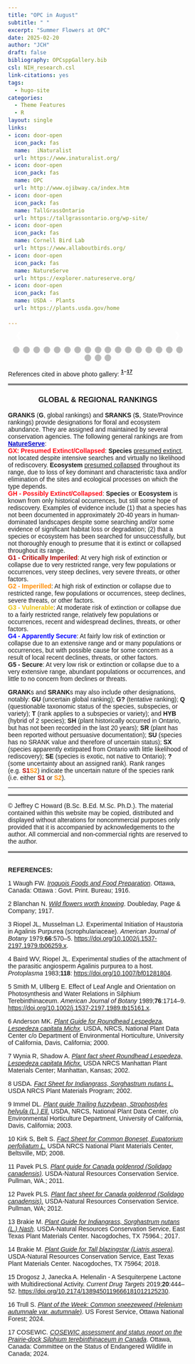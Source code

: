 ```yaml
---
title: "OPC in August"
subtitle: " "
excerpt: "Summer Flowers at OPC"
date: 2025-02-20
author: "JCH"
draft: false
bibliography: OPCsppGallery.bib
csl: NIH_research.csl
link-citations: yes
tags:
  - hugo-site
categories:
  - Theme Features
  - R
layout: single
links:
- icon: door-open
  icon_pack: fas
  name:  iNaturalist
  url: https://www.inaturalist.org/
- icon: door-open
  icon_pack: fas
  name: OPC
  url: http://www.ojibway.ca/index.htm
- icon: door-open
  icon_pack: fas
  name: TallGrassOntario
  url: https://tallgrassontario.org/wp-site/
- icon: door-open
  icon_pack: fas
  name: Cornell Bird Lab
  url: https://www.allaboutbirds.org/
- icon: door-open
  icon_pack: fas
  name: NatureServe
  url: https://explorer.natureserve.org/
- icon: door-open
  icon_pack: fas
  name: USDA - Plants
  url: https://plants.usda.gov/home

---
```


<style type="text/css">
* {box-sizing:border-box}
body {font-family: Verdana, sans-serif; margin:0}
.mySlides {display: none}
img {vertical-align: middle;}

/* ======================= */
/* SlideShow container CSS */
/* ======================= */
.slideshow-container {
  max-width: 600px;
  position: relative;
  margin: auto;
  }
/* ========================== */
/* Hide the images by default */
/* ========================== */
.mySlides {
  display: none;
  }
/* ======================== */
/*  Next & previous buttons */
/* ======================== */
.prev, .next {
  cursor: pointer;
  position: absolute;
  top: 50%;
  width: auto;
  margin-top: -22px;
  padding: 16px;
  color: white;
  font-weight: bold;
  font-size: 18px;
  transition: 0.6s ease;
  border-radius: 0 3px 3px 0;
  user-select: none;
  }
/* ================================ */
/* Position: "next button" to right */
/* ================================ */
.next {
  right: 0;
  border-radius: 3px 0 0 3px;
  }
/* ====================================================== */
/* On hover: black bkgd color with little bit see-through */
/* ====================================================== */
.prev:hover, .next:hover {
  background-color: rgba(0,0,0,0.8);
  }

/* ====================== */
/* Caption Container text */
/* ====================== */
.caption-container {
  font-size: 14px;
  text-align: left;
  background-color: rgb(240,240,240);
  padding: 5px 5px;
  color: white;
}

/* ===================== */
/* Number text (1/10 etc) */
/* ===================== */
.numbertext {
  color: #f2f2f2;
  font-size: 12px;
  padding: 8px 12px;
  position: absolute;
  top: 0;
  }
/* =========================== */
/*   Dots/bullets/indicators   */
/* =========================== */
.dot {
  cursor: pointer;
  height: 15px;
  width: 15px;
  margin: 0 2px;
  background-color: #bbb;
  border-radius: 50%;
  display: inline-block;
  transition: background-color 0.6s ease;
  }
.active, .dot:hover {
  background-color: #717171;
  }

/* ==================== */
/*   Fading animation   */
/* ==================== */
.fade {
  animation-name: fade;
  animation-duration: 1.5s;
  }
@keyframes fade {
  from {opacity: .4}
  to {opacity: 1}
  }

/* =============================== */
/*          CSS for Links          */
/* =============================== */
a.one:link {color: rgb(0, 0, 200);}
a.one:visited {color: rgb(192, 20, 172);}
a.one:hover {color: rgb(255, 20, 100);}

/* ============================== */
/*     CSS for stylizing text     */
/* ============================== */
#Blk { font-weight: bold; color: rgb(0, 0, 0); }
#blk { color: rgb(0, 0, 0); }
#Red { font-weight: bold; color: rgb(255, 10, 20); }
#Dred { font-weight: bold; color: rgb(175, 0, 0); }
#Or { font-weight: bold; color: rgb(255, 140, 0); }
#Gold { font-weight: bold; color: rgb(230, 190, 0); }
#Gr2 { font-weight: bold; color: rgb(25, 150, 25); }
#Teal { font-weight: bold; color: rgb(60, 180, 180); }
#Blue { font-weight: bold; color: blue; }
#Glacialb { font-weight: bold; color: rgb(54, 139, 193); }
#Violet { font-weight: bold; color: rgb(180, 73, 255); }
#Purple { font-weight: bold; color: rgb(150, 0, 255); }
#Magenta { font-weight: bold; color: rgb(255, 0, 255); }
#Salmon { font-weight: bold; color: rgb(255, 140, 160); }
#Silver { font-weight: bold; color: rgb(192, 192, 192); }
#Gray { font-weight: bold; color: rgb(155, 155, 155); }
#Rust { font-weight: bold; color: rgb(183, 65, 14); }
#Dbr { font-weight: bold; color: rgb(100, 20, 20); }
</style>
<!-- Slideshow container -->

<div class="slideshow-container">

<!-- Full-width images with number and caption text -->

<div class="mySlides fade">

<div class="numbertext">

1 / 20

</div>

<img src="images/Aug2010_PrDock.jpg" alt="" width="100%"/>

<div class="caption-container">

<p id="caption">
<span id="blk">
<i>Silphium terebinthinaceum</i> (<span id="Dred">S1</span>, <span id="Blue">G4</span>), commonly known as <b><a class="one" href="https://www.inaturalist.org/taxa/121951-Silphium-terebinthinaceum" target="_blank" title="Go to iNaturalist">Prairie Rosinweed</a></b> or <b>Prairie dock</b>, is very rare (provincially) native perennial forb and member of the family <i>Asteraceae</i>. This plant has a large deep taproot (upwards of 4 m) and large spade-like leaves oriented vertically and within 15° of north presumably to maximize total carbon gain (i.e. photosynthesis) and minimizes water loss (<b>Smith</b> and <b>Ullberg</b> 1989). The flowers have multiple (~20) bright yellow <b>ray florets</b> and upwards of 140 central <b>disc florets</b> (Note: most florets are staminate and few produce actual seeds). <b>COSEWIC</b> (2024) estimates that there are only nine extant sub-populations of this species in Canada, most being found within Essex county (Note: population size within Lambton county currently unknown). Based on a 2022 and 2023 COSEWIC survey the total number of mature plants is just over 12,000, with <b>OPC</b> accounting for ~29% of this total (<b>COSEWIC</b> 2024).</span>
</p>

</div>

</div>

<div class="mySlides fade">

<div class="numbertext">

2 / 20

</div>

<img src="images/Aug2010_Boneset.jpg" alt="" width="100%"/>

<div class="caption-container">

<p id="caption">
<span id="blk"><i>Eupatorium perfoliatum</i> (<b>S5</b>, <b>G5</b>), commonly known as <b><a class="one" href="https://www.inaturalist.org/taxa/119045-Eupatorium-perfoliatum" target="_blank" title="Go to iNaturalist">Boneset</a></b>, is a native perennial forb and member of the family <i>Asteraceae</i>. This plant has clasping, lance-like “wrinkled” looking leaves that are arranged opposite each other along the length of the central hairy stem. The plant also has dense clusters of tiny white flower heads situated atop the foliage (<b>Kirk</b> and <b>Belt</b> 2008). First Nations People traditionally used the plant for treating fever associated diseases, such as influenza and malaria. Apparently the name <b>Boneset</b> stems from its use in the treatment of dengue fever, which is often referred to as “<i>break-bone fever</i>” (<b>Kirk</b> and <b>Belt</b> 2008, <b>Hensel</b> et al. 2011).</span>
</p>

</div>

</div>

<div class="mySlides fade">

<div class="numbertext">

3 / 20

</div>

<img src="images/Aug2010_IndBareGrass.jpg" alt="" width="100%"/>

<div class="caption-container">

<p id="caption">
<span id="blk"><i>Sorghastrum nutans</i> (<span id="Blue">S4</span>, <b>G5</b>), commonly known as <b><a class="one" href="https://www.inaturalist.org/taxa/122608-Sorghastrum-nutans" target="_blank" title="Go to iNaturalist">Indiangrass</a></b>, is a relatively tall (upwards of 2 m) native perennial plant and member of the family <i>Poaceae</i>. The plant produces branched clusters (i.e. <b>panicles</b>) of golden-brown <b>spikelets</b> (see inset), each containing a <b>floret</b> with three large yellow <b>stamens</b> and two feather-like <b>stigmas</b> (<b>USDA</b> 2002). Like <i>A. gerardi</i> <b>Indiangrass</b> is adapted to natural disturbances like fire, highly palatable to livestock, and an important source of food and shelter to wildlife (<b>Brakie</b> 2017).</span>
</p>

</div>

</div>

<div class="mySlides fade">

<div class="numbertext">

4 / 20

</div>

<img src="images/Aug2010_CanGrod.jpg" alt="" width="100%"/>

<div class="caption-container">

<p id="caption">
<span id="blk"><i>Solidago canadensis</i> (<b>SU</b>, <b>G5</b>), commonly known as <b><a class="one" href="https://www.inaturalist.org/taxa/67808-Solidago-canadensis" target="_blank" title="Go to iNaturalist">Canadian Goldenrod</a></b>, is a fairly wide spread native perennial forb and member of the family <i>Asteraceae</i>. The leaves are sessile, noticeably sharply toothed (especially lower ones, see inset), have three parallel veins, narrowly lance-like, and arranged alternately along the stem (lower main stem is fairly smooth or <b>glaborate</b>). The pyramidal shaped inflorescence consists of multiple branches (i.e. panicle), each displaying small yellow rayed flower heads along on <u>one side</u> (i.e. referred to as <b>secund</b>). The flowers provide nectar to a variety of pollinating insects and the foliage is food to wildlife (<b>Pavek</b> 2011, 2012).</span>
</p>

</div>

</div>

<div class="mySlides fade">

<div class="numbertext">

5 / 20

</div>

<img src="images/Aug2010_RHBclover.jpg" alt="" width="100%"/>

<div class="caption-container">

<p id="caption">
<span id="blk"><i>Lespedeza capitata</i> (<span id="Blue">S4</span>, <b>G5</b>), commonly known as <b><a class="one" href="https://www.inaturalist.org/taxa/125186-Lespedeza-capitata" target="_blank" title="Go to iNaturalist">Round-head Bush-clover</a></b>, is a native perennial forb and member of the bean family <i>Fabaceae</i>. The relatively small elliptical leaves (i.e. usually a trio of leaflets) bear a prominent central vein and have smooth even margins (i.e. <b>entire</b>). They are attached to a hairy central stem in an alternating pattern via a small <b>petiole</b> and also give off a slight silvery sheen due to their closely pressed tiny hairs. The pea shaped flowers are white with purple markings and form distinctive round clusters atop each stem. The flowers attracts many pollinating insects and the seeds provide food for wildlife (e.g. bobwhite, quail). The foliage is also eaten by livestock (<b>Anderson</b> 2000, <b>Wynia</b> and <b>Shadow</b> 2002).</span>
</p>

</div>

</div>

<div class="mySlides fade">

<div class="numbertext">

6 / 20

</div>

<img src="images/Aug2010_SeedBox.jpg" alt="" width="100%"/>

<div class="caption-container">

<p id="caption">
<span id="blk"><i>Ludwigia alternifolia</i> (<span id="Dred">S1</span>, <b>G5</b>), commonly known as <b><a class="one" href="https://www.inaturalist.org/taxa/130998-Ludwigia-alternifolia" target="_blank" title="Go to iNaturalist">Seedbox</a></b>, is a rare native perennial forb within Ontario, and member of the evening primrose family <i>Onagraceae</i> that can be found in wet low lying areas (i.e. meadows, marshes). Its a relatively small plant with slender reddish stems and narrow lance-like leaves arranged in an alternating pattern. The young emerging (late July) flowers are greenish in colour, but by early August the four petals are a bright yellow. Later in the season (early September) as the flowers mature they produce very distinctive brown cube-shaped seed pods (see inset).</span>
</p>

</div>

</div>

<div class="mySlides fade">

<div class="numbertext">

7 / 20

</div>

<img src="images/Aug2010_Obedient.jpg" alt="" width="100%"/>

<div class="caption-container">

<p id="caption">
<span id="blk"><i>Physostegia virginiana</i> (<span id="Blue">S4</span>, <b>G5</b>), commonly known as <b><a class="one" href="https://www.inaturalist.org/taxa/85313-Physostegia-virginiana" target="_blank" title="Go to iNaturalist">Obedient Plant</a></b> or <b>False dragonhead</b>, is a native perennial forb and member of the mint family <i>Lamiaceae</i>. The leaves are toothed and lance-like, and the snapdragon-like flowers form densely packed orderly arrays (i.e. <b>raceme</b>) atop the plant. Closer inspection of the deep pink tubular flowers (inset) reveals four purple tipped stamens and a noticeably less colourful stigma peaking out from under the hood-like upper lip of the corolla. These attractive flowers are visited by a variety of nectar seeking insects.</span>
</p>

</div>

</div>

<div class="mySlides fade">

<div class="numbertext">

8 / 20

</div>

<img src="images/Aug2010_GroundNut.jpg" alt="" width="100%"/>

<div class="caption-container">

<p id="caption">
<span id="blk"><i>Apios americana</i> (<b>S5</b>, <b>G5</b>), commonly known as <b><a class="one" href="https://www.inaturalist.org/taxa/119817-Apios-americana" target="_blank" title="Go to iNaturalist">American groundnut</a></b> or <b>potato bean</b>, is a native perennial plant and member of the bean family <i>Fabaceae</i> that produces edible beans and large edible rhizomatous stems or tubers. The vine has compound leaves (5–to-7 egg-shaped leaflets), and red-brown flowers that form dense clusters (i.e. <b>racemes</b>) along the stem (<b>Stevens</b> 2000). The flowers begin to emerge in late July and are in full bloom by early August. Structurally they have five oddly shaped petals (or perhaps <b>tepals</b>) that take on a morion (conquistador helmet) like appearance. First Nations People are known to have harvested the underground tubers for food and sometimes planted them “<i>…in suitable locations</i>” (<b>Waugh</b> 1916).</span>
</p>

</div>

</div>

<div class="mySlides fade">

<div class="numbertext">

9 / 20

</div>

<img src="images/Aug2010_TrailingBean.jpg" alt="" width="100%"/>

<div class="caption-container">

<p id="caption">
<span id="blk"><i>Strophostyles helvola</i> (<span id="Blue">S4</span>, <b>G5</b>), commonly known as <b><a class="one" href="https://www.inaturalist.org/taxa/204420-Strophostyles-helvola" target="_blank" title="Go to iNaturalist">Trailing wild bean</a></b>, is a native herbaceous vine and member of the legume family <i>Fabaceae</i>. This low trailing annual vine likes open moist sandy soils, and has compound leaves (usually three dark green leaflets as seen above). The pink-purple flowers (Note: only 1 or 2 bloom at one time) are distinctly pea-like, with a prominent purple tipped spur-like keel partially surrounded by light pink coloured upper and lower petals. The plant was harvested by First Nations People for both food and medicine, and the seeds are consumed by wildlife (<b>Immel</b> 2003).</span>
</p>

</div>

</div>

<div class="mySlides fade">

<div class="numbertext">

10 / 20

</div>

<img src="images/Aug2010_WRRoot.jpg" alt="" width="100%"/>

<div class="caption-container">

<p id="caption">
<span id="blk"><i>Nabalus albus</i> (<b>S5</b>, <b>G5</b>), commonly known as <b><a class="one" href="https://www.inaturalist.org/taxa/130950-Nabalus-albus" target="_blank" title="Go to iNaturalist">White Rattlesnakeroot</a></b> or <b>White Lettuce</b>, is a native perennial forb and member of the family <i>Asteraceae</i>. The leaves are simple and partly lobed (see inset) and the upper stems terminate in panicles of cylinder-shaped flower-heads. Each downward facing flower-head has eight outer purplish coloured primary bracts and small triangular greenish coloured secondary bracts at the bottom. The inner strap-like white <b>ray florets</b> are slightly toothed at the top and spread outwards revealing several long styles that have split, curled tips. As the name suggests the plant was apparently used by First Nations People to treat rattlesnake bites.</span>
</p>

</div>

</div>

<div class="mySlides fade">

<div class="numbertext">

11 / 20

</div>

<img src="images/Aug2010_RBstar.jpg" alt="" width="100%"/>

<div class="caption-container">

<p id="caption">
<span id="blk"><i>Liatris aspera</i> (<span id="Dred">S1</span>, <span id="Blue">G4</span>), commonly known as <b><a class="one" href="https://www.inaturalist.org/taxa/130380-Liatris-aspera" target="_blank" title="Go to iNaturalist">Rough Blazingstar</a></b> or <b>Tall Prairie Blazingstar</b>, is a provincially rare native perennial forb and member of the family <i>Asteraceae</i>. The plant grows as a single erect unbranched stem (upwards of 1.83 m) with multiple lance-shaped leaves that become narrower and smaller as they alternate upwards along the stem. The <b>phyllaries</b> (i.e. outer leaf-like structures of the flower, also known as bracts) are noticeably irregular or <u>rough</u>-looking along its borders (hence the name). The stalk-less, button-like flower head contains multiple (upwards of 40) pink-purple star-like tubular <b>disc florets</b>. Each of 25 or more florets sport a long stringy style protruding from its centre, giving it a fuzzy brush-like appearance. As one would expect these beautiful flowers provide food for a variety of pollinating insects (e.g. honeybees, bumblebees, butterflies) and hummingbirds (<b>Brakie</b> 2018). Surprisingly neither COSEWIC nor the Ontario ministry of natural resources have any habitat regulations in place to protect this critically imperilled species (<span id="Dred">S1</span>).</span>
</p>

</div>

</div>

<div class="mySlides fade">

<div class="numbertext">

12 / 20

</div>

<img src="images/Aug2010_SwpThistle.jpg" alt="" width="100%"/>

<div class="caption-container">

<p id="caption">
<span id="blk"><i>Cirsium muticum</i> (<b>S5</b>, <b>G5</b>), commonly known as <b><a class="one" href="https://www.inaturalist.org/taxa/81603-Cirsium-muticum" target="_blank" title="Go to iNaturalist">swamp thistle</a></b>, is a common native biennial forb and member of the family <i>Asteraceae</i>. The pinnately lobed leaves are arranged alternately along a hairy stem and become progressively smaller towards the top of the plant. Each terminal pin-cushion like flower head has a series of blunt scaly-looking bracts at their base and multiple tiny but relatively long (upwards of 27 mm) pink-purple <b>disc florets</b>. The plant attracts many pollinating insects and the seeds are food for wildlife such as birds.</span>
</p>

</div>

</div>

<div class="mySlides fade">

<div class="numbertext">

13 / 20

</div>

<img src="images/Aug2010_SwpSFlower.jpg" alt="" width="100%"/>

<div class="caption-container">

<p id="caption">
<span id="blk"><i>Helenium autumnale</i> (<span id="Blue">S4</span>, <b>G5</b>), commonly known as <b><a class="one" href="https://www.inaturalist.org/taxa/77349-Helenium-autumnale" target="_blank" title="Go to iNaturalist">Common sneezeweed</a></b>, is a native perennial forb and member of the family <i>Asteraceae</i>. The simple lance-like leaves of this plant grow smaller as you ascend toward the inflorescence. They are also arranged in an alternating pattern along the stem. Each flower head produces upwards of 21 yellow <b>ray florets</b> that frame multiple (potentially 100s) tiny yellow <b>disc florets</b>. The aster attracts many pollinating insects (e.g. bees, butterflies) which it depends upon to distribute its pollen. Although the common name of this plant is a bit of a misnomer (i.e. doesn’t cause fall allergies) it was reportedly used by First Nations People to induce sneezing (e.g. treatment of head colds). However, all parts of the plant are toxic due to the presence of <b><a class="one" href="https://opc-project.netlify.app/project/pnps/" target="_blank" title="Go to PNP">sesquiterpene lactones</a></b> such as <b><a class="one" href="https://pubchem.ncbi.nlm.nih.gov/compound/Helenalin" target="_blank" title="Go to PubChem">helenalin</a></b> (<b>Drogosz</b> and <b>Janecka</b> 2018, Trull 2024). This secondary metabolite, which is commonly found in <i>Asteraceae</i> spp., presumably protects these plants from potential pathogens and phytophagous animals.</span>
</p>

</div>

</div>

<div class="mySlides fade">

<div class="numbertext">

14 / 20

</div>

<img src="images/Aug2010_LFAgalinis.jpg" alt="" width="100%"/>

<div class="caption-container">

<p id="caption">
<span id="blk"><i>Agalinis purpurea</i> (<span id="Blue">S4</span>, <b>G5</b>), commonly known as <b><a class="one" href="https://www.inaturalist.org/taxa/158068-Agalinis-purpurea" target="_blank" title="Go to iNaturalist">Purple false foxglove</a></b> or <b>Purple gerardia</b>, is a native annual forb and member of the family <i>Orobanchaceae</i>. This low lying slender stemmed plant has many spreading branches with simple narrow, lance-like leaves. The five pink-purplish petals are fused forming a tube-like structure, with the lips of each lobe spreading outwards. Two yellow lines and multiple dark purple spots mark the interior of the flower. The corolla’s upper section is also softly hairy, or <b>pilose</b>, which partially hides two long and two short stamens (i.e. <b>didynamous</b>) that crowd around a slightly longer blunt tipped style (see inset). Like other members of the <i>Orobanchaceae</i> family <i>A. purpurea</i> is hemi-parasitic and actively siphons nutrients from the roots of neighbouring plants using specialized root structures called <b>haustoria</b> (<b>Riopel</b> and <b>Musselman</b> 1979, <b>Baird</b> and <b>Riopel</b> 1983). As <b>Blanchan</b> (1917) so poetically put it “<i>…When robbery becomes flagrant, Nature brands sinners in the vegetable kingdom by taking away their color, and perhaps their leaves, as in the case of the broom-rape and Indian Pipe; but the fair faces of the gerardias and
foxgloves give no hint of the petty thefts committed under cover of darkness in the soil below</i>”.</span>
</p>

</div>

</div>

<div class="mySlides fade">

<div class="numbertext">

15 / 20

</div>

<img src="images/Aug2010_SLAgalinis.jpg" alt="" width="100%"/>

<div class="caption-container">

<p id="caption">
<span id="blk"><i>Agalinis tenuifolia</i> (<span id="Blue">S4</span>, <b>G5</b>), commonly known as <b><a class="one" href="https://www.inaturalist.org/taxa/120007-Agalinis-tenuifolia" target="_blank" title="Go to iNaturalist">Slender False Foxglove</a></b>, is a native annual forb and member of the family <i>Orobanchaceae</i>. Like <i>A. purpurea</i> it is a low lying slender stemmed plant with multiple spreading branches. It also has its five flower petals fused into a slender tubular corolla, along with four <b>didynamous</b> stamens. What really distinguishes <i>A. tenuifolia</i> from <i>A. purpurea</i> is the noticeably long <b>pedicels</b> that attach each slightly smaller flower head to the branched stem. The upper lip of the corolla in these flowers is also more hood-like (i.e. arched forward) and not spread outwards or re-flexed. Lastly, like other members of this genus <i>A. tenuifolia</i> is also hemi-parasitic, but the range of host plants is not known.</span>
</p>

</div>

</div>

<div class="mySlides fade">

<div class="numbertext">

16 / 20

</div>

<img src="images/Aug2010_GrLobelia.jpg" alt="" width="100%"/>

<div class="caption-container">

<p id="caption">
<span id="blk"><i>Lobelia siphilitica</i> (<b>S5</b>, <b>G5</b>), commonly known as <b><a class="one" href="https://www.inaturalist.org/taxa/119806-Lobelia-siphilitica" target="_blank" title="Go to iNaturalist">Great blue lobelia</a></b> or <b>Blue cardinal flower</b>, is a native perennial forb and member of the harebell family <i>Campanulaceae</i>. The plant has a single erect stem with alternately arranged simple, lance-like, sessile leaves. The flowers cluster along the top of the stem (ie. raceme) with the lower ones blooming first. The relatively large blue, five petal flower (inset shows a white variant) has a distinct two-lipped <b>zygomorphic</b> structure (i.e. one plane of symmetry, namely bilaterally symmetrical). The base of the flower forms a tube, with the exterior appearing striped. The wider lower lip of the flower is formed by the fusion of three petals, while the “<i>split</i>” upper lip accounts for the two remaining petals (appear curled backwards). A curving <b>style</b> (more clearly seen in the inset) emerges from between the two upper petals, which marks the position of the flower’s imaginary plane of symmetry (<b>Anderson</b> 2003).</span>
</p>

</div>

</div>

<div class="mySlides fade">

<div class="numbertext">

17 / 20

</div>

<img src="images/Aug2010_FTopAster.jpg" alt="" width="100%"/>

<div class="caption-container">

<p id="caption">
<span id="blk"><i>Doellingeria umbellata</i> (<b>S5</b>, <b>G5</b>), commonly known as <b><a class="one" href="https://www.inaturalist.org/taxa/120179-Doellingeria-umbellata" target="_blank" title="Go to iNaturalist">Tall flat-topped white aster</a></b>, is a native perennial forb and member of the family <i>Asteraceae</i>. This early blooming aster has simple, narrow elliptical leaves (tapering at the tip) that are alternately arranged along the stem. The multiple (upwards of 300) small composite flower heads are arranged in flat loose clusters atop the plant (hence the name). Individually the flower heads usually have between 5 and 10 white <b>ray florets</b> and upwards of 50 yellow <b>disc florets</b>.</span>
</p>

</div>

</div>

<div class="mySlides fade">

<div class="numbertext">

18 / 20

</div>

<img src="images/Aug2010_CrownTipCoralFungus.jpg" alt="" width="100%"/>

<div class="caption-container">

<p id="caption">
<span id="blk"><i>Ramariopsis kunzei</i>, commonly known as <b><a class="one" href="https://www.inaturalist.org/taxa/55274-Ramariopsis-kunzei" target="_blank" title="Go to iNaturalist">White Coral fungus</a></b>, has branched fruiting bodies (reminiscent of a marine coral) whose tips turn a yellowish-brown as it ages. It is apparently quite common throughout North America but its actual species status is largely unknown (i.e. only a few regions outside of Ontario have available NatureServe rankings).</span>
</p>

</div>

</div>

<div class="mySlides fade">

<div class="numbertext">

19 / 20

</div>

<img src="images/Aug2010_BiennialGaura.jpg" alt="" width="100%"/>

<div class="caption-container">

<p id="caption">
<span id="blk"><i>Oenothera gaura</i> (<span id="Gold">S3</span>, <b>G5</b>), commonly known as <b><a class="one" href="https://www.inaturalist.org/taxa/204370-Oenothera-gaura" target="_blank" title="Go to iNaturalist">Biennial gaura</a></b> or <b>Biennial beeblossom</b>, is a native plant and member of the family <i>Onagraceae</i>. The plant’s upper flowering stem has a characteristic downy appearance (tiny white hairs). These relatively tall somewhat flimsy plants have very distinct <b>zygomorphic</b> flowers with four white (slightly pinkish) petals, eight yellow anther tipped stamens, and a single slightly longer central style with a noticeably knobby tip (stigma). These beautiful delicate flowers attract many pollinating insects when in bloom just before the start of Fall.</span>
</p>

</div>

</div>

<div class="mySlides fade">

<div class="numbertext">

20 / 20

</div>

<img src="images/Aug2010_PearlCrescent.jpg" alt="" width="100%"/>

<div class="caption-container">

<p id="caption">
<span id="blk"><i>Phyciodes tharos</i> (<span id="Blue">S4</span>, <span id="Blue">G4</span>), commonly known as <b><a class="one" href="" target="_blank" title="Go to iNaturalist">Pearl crescent</a></b> is a native butterfly and member of the family <i>Nymphalidae</i>. It is found throughout most US states and parts of southern Canada. It prefers open pastures and feeds on a variety of nectar producing flowers (e.g. dogbane, swamp milkweed, asters).</span>
</p>

</div>

</div>

<!-- Next and previous buttons -->

<a class="prev" onclick="plusSlides(-1)">❮</a>
<a class="next" onclick="plusSlides(1)">❯</a>

</div>

<br>

<!-- The dots/circles -->

<div style="text-align:center">

<span class="dot" onclick="currentSlide(1)"></span>
<span class="dot" onclick="currentSlide(2)"></span>
<span class="dot" onclick="currentSlide(3)"></span>
<span class="dot" onclick="currentSlide(4)"></span>
<span class="dot" onclick="currentSlide(5)"></span>
<span class="dot" onclick="currentSlide(6)"></span>
<span class="dot" onclick="currentSlide(7)"></span>
<span class="dot" onclick="currentSlide(8)"></span>
<span class="dot" onclick="currentSlide(9)"></span>
<span class="dot" onclick="currentSlide(10)"></span>
<span class="dot" onclick="currentSlide(11)"></span>
<span class="dot" onclick="currentSlide(12)"></span>
<span class="dot" onclick="currentSlide(13)"></span>
<span class="dot" onclick="currentSlide(14)"></span>
<span class="dot" onclick="currentSlide(15)"></span>
<span class="dot" onclick="currentSlide(16)"></span>
<span class="dot" onclick="currentSlide(17)"></span>
<span class="dot" onclick="currentSlide(18)"></span>
<span class="dot" onclick="currentSlide(19)"></span>
<span class="dot" onclick="currentSlide(20)"></span>

</div>

<!-- Java Script -->
<script>
<!-- Show first slide -->
let slideIndex = 1;
showSlides(slideIndex);
<!-- calling function to move to nth slide and show that slide. -->
function plusSlides(n) {
  showSlides(slideIndex += n);
  }
<!-- Sets slideIndex to n and then shows the nth slide. -->
function currentSlide(n) {
  showSlides(slideIndex = n);
  }
<!-- Inside showSlides function declare an empty variable i -->
<!-- Look in HTML for elements with class designations mySlides and dot -->
<!-- If end of list is reached set slideIndex back to 1. -->
<!-- If go backwards past first slide go to end slide (slides.length) -->
<!-- then set the display style of all slides to none (n = 0) -->
<!-- to remove all slides from the DOM (hides them) -->
function showSlides(n) {
  let i;
  let slides = document.getElementsByClassName("mySlides");
  let dots = document.getElementsByClassName("dot");
  if (n > slides.length) {slideIndex = 1}    
  if (n < 1) {slideIndex = slides.length}
  for (i = 0; i < slides.length; i++) {
    slides[i].style.display = "none";  
  }
<!-- Remove "active" class from all elements with "dot" as their class -->
  for (i = 0; i < dots.length; i++) {
    dots[i].className = dots[i].className.replace(" active", "");
  }
<!-- Set display style of slideIndex - 1 to block, -->
<!-- making it effectively visible (previously set to 'none') -->
<!-- and add active class to the dot of index slideIndex-1. -->
  slides[slideIndex-1].style.display = "block";  
  dots[slideIndex-1].className += " active";
  }
</script>

References cited in above photo gallery: <b><sup>[1](#ref-waugh_iroquois_1916)–[17](#ref-cosewic_cosewic_2024)</sup></b>

<hr style="border:2px solid gray">

<div align="center">

<h3>
GLOBAL & REGIONAL RANKINGS
</h3>

</div>

**GRANKS** (**G**, global rankings) and **SRANKS** (**S**, State/Province rankings) provide designations for floral and ecosystem abundance. They are assigned and maintained by several conservation agencies. The following general rankings are from **<a class="one" href="https://explorer.natureserve.org/AboutTheData/DataTypes/ConservationStatusCategories" target="_blank" title="Go to NatureServe">NatureServe</a>**:  
<span id="Red">GX: Presumed Extinct/Collapsed</span>: **Species** <u>presumed extinct</u>, not located despite intensive searches and virtually no likelihood of rediscovery. **Ecosystem** <u>presumed collapsed</u> throughout its range, due to loss of key dominant and characteristic taxa and/or elimination of the sites and ecological processes on which the type depends.  
<span id="Red">GH - Possibly Extinct/Collapsed</span>: **Species** or **Ecosystem** is known from only historical occurrences, but still some hope of rediscovery. Examples of evidence include (1) that a species has not been documented in approximately 20-40 years in human-dominated landscapes despite some searching and/or some evidence of significant habitat loss or degradation; (2) that a species or ecosystem has been searched for unsuccessfully, but not thoroughly enough to presume that it is extinct or collapsed throughout its range.  
<span id="Dred">G1 - Critically Imperiled</span>: At very high risk of extinction or collapse due to very restricted range, very few populations or occurrences, very steep declines, very severe threats, or other factors.  
<span id="Or">G2 - Imperilled</span>: At high risk of extinction or collapse due to restricted range, few populations or occurrences, steep declines, severe threats, or other factors.  
<span id="Gold">G3 - Vulnerable</span>: At moderate risk of extinction or collapse due to a fairly restricted range, relatively few populations or occurrences, recent and widespread declines, threats, or other factors.  
<span id="Blue">G4 - Apparently Secure</span>: At fairly low risk of extinction or collapse due to an extensive range and or many populations or occurrences, but with possible cause for some concern as a result of local recent declines, threats, or other factors.  
<b>G5 - Secure</b>: At very low risk or extinction or collapse due to a very extensive range, abundant populations or occurrences, and little to no concern from declines or threats.

**GRANK**s and **SRANK**s may also include other designations, notably: **GU** (uncertain global ranking); **G?** (tentative ranking); **Q** (questionable taxonomic status of the species, subspecies, or variety); **T** (rank applies to a subspecies or variety); and **HYB** (hybrid of 2 species); **SH** (plant historically occurred in Ontario, but has not been recorded in the last 20 years); **SR** (plant has been reported without persuasive documentation); **SU** (species has no SRANK value and therefore of uncertain status); **SX** (species apparently extirpated from Ontario with little likelihood of rediscovery); **SE** (species is exotic, not native to Ontario); **?** (some uncertainty about an assigned rank). Rank ranges (e.g. <span id="Dred">S1</span><span id="Or">S2</span>) indicate the uncertain nature of the species rank (i.e. either <span id="Dred">S1</span> or <span id="Or">S2</span>).

------------------------------------------------------------------------

<hr style="border:2px solid gray">
<!--------------------------------------------------------------------->

© Jeffrey C Howard (B.Sc. B.Ed. M.Sc. Ph.D.). The material contained within this website may be copied, distributed and displayed without alterations for noncommercial purposes only provided that it is accompanied by acknowledgements to the author. All commercial and non-commercial rights are reserved to the author.  
<!--------------------------------------------------------------------->

<hr style="border:2px solid gray">

<a id="Refs"></a>  
**REFERENCES:**

<script src='https://storage.ko-fi.com/cdn/scripts/overlay-widget.js'></script>
<script>
  kofiWidgetOverlay.draw('jch274202227', {
    'type': 'floating-chat',
    'floating-chat.donateButton.text': 'Help Support',
    'floating-chat.donateButton.background-color': '#00b9fe',
    'floating-chat.donateButton.text-color': '#fff'
  });
</script>

<div id="refs" class="references csl-bib-body" entry-spacing="0">

<div id="ref-waugh_iroquois_1916" class="csl-entry">

<span class="csl-left-margin">1 </span><span class="csl-right-inline">Waugh FW. *[Iroquois Foods and Food Preparation](https://www.canadiana.ca/view/oocihm.82410/1)*. Ottawa, Canada: Ottawa : Govt. Print. Bureau; 1916.</span>

</div>

<div id="ref-blanchan_wild_1917" class="csl-entry">

<span class="csl-left-margin">2 </span><span class="csl-right-inline">Blanchan N. *[Wild flowers worth knowing](http://archive.org/details/wildflowersworth00nelt_0)*. Doubleday, Page & Company; 1917.</span>

</div>

<div id="ref-riopel_experimental_1979" class="csl-entry">

<span class="csl-left-margin">3 </span><span class="csl-right-inline">Riopel JL, Musselman LJ. Experimental Initiation of Haustoria in Agalinis Purpurea (scrophulariaceae). *American Journal of Botany* 1979;**66**:570–5. <https://doi.org/10.1002/j.1537-2197.1979.tb06259.x>.</span>

</div>

<div id="ref-baird_experimental_1983" class="csl-entry">

<span class="csl-left-margin">4 </span><span class="csl-right-inline">Baird WV, Riopel JL. Experimental studies of the attachment of the parasitic angiosperm Agalinis purpurea to a host. *Protoplasma* 1983;**118**: <https://doi.org/10.1007/bf01281804>.</span>

</div>

<div id="ref-smith_effect_1989" class="csl-entry">

<span class="csl-left-margin">5 </span><span class="csl-right-inline">Smith M, Ullberg E. Effect of Leaf Angle and Orientation on Photosynthesis and Water Relations in Silphium Terebinthinaceum. *American Journal of Botany* 1989;**76**:1714–9. <https://doi.org/10.1002/j.1537-2197.1989.tb15161.x>.</span>

</div>

<div id="ref-anderson_plant_2000-1" class="csl-entry">

<span class="csl-left-margin">6 </span><span class="csl-right-inline">Anderson MK. *[Plant Guide for Roundhead Lespedeza, Lespedeza capitata Michx](https://plants.usda.gov/plant-profile/LECA8)*. USDA, NRCS, National Plant Data Center c/o Department of Environmental Horticulture, University of California, Davis, California; 2000.</span>

</div>

<div id="ref-wynia_plant_2002" class="csl-entry">

<span class="csl-left-margin">7 </span><span class="csl-right-inline">Wynia R, Shadow A. *[Plant fact sheet Roundhead Lespedeza, Lespedeza capitata Michx.](https://plants.usda.gov/plant-profile/LECA8)* USDA NRCS Manhattan Plant Materials Center; Manhattan, Kansas; 2002.</span>

</div>

<div id="ref-usda_fact_2002-2" class="csl-entry">

<span class="csl-left-margin">8 </span><span class="csl-right-inline">USDA. *[Fact Sheet for Indiangrass, Sorghastrum nutans L.](https://plants.usda.gov/plant-profile/SONU2)* USDA NRCS Plant Materials Program; 2002.</span>

</div>

<div id="ref-immel_plant_2003" class="csl-entry">

<span class="csl-left-margin">9 </span><span class="csl-right-inline">Immel DL. *[Plant guide Trailing fuzzybean, Strophostyles helvula (L.) Ell.](https://plants.usda.gov/DocumentLibrary/plantguide/pdf/cs_sthe4.pdf)* USDA, NRCS, National Plant Data Center, c/o Environmental Horticulture Department, University of California, Davis, California; 2003.</span>

</div>

<div id="ref-kirk_fact_2008" class="csl-entry">

<span class="csl-left-margin">10 </span><span class="csl-right-inline">Kirk S, Belt S. *[Fact Sheet for Common Boneset, Eupatorium perfoliatum L.](https://plants.usda.gov/plant-profile/EUPE3)* USDA NRCS National Plant Materials Center, Beltsville, MD; 2008.</span>

</div>

<div id="ref-pavek_plant_2011" class="csl-entry">

<span class="csl-left-margin">11 </span><span class="csl-right-inline">Pavek PLS. *[Plant guide for Canada goldenrod (Solidago canadensis)](https://plants.usda.gov/plant-profile/SOCA6)*. USDA-Natural Resources Conservation Service. Pullman, WA.; 2011.</span>

</div>

<div id="ref-pavek_plant_2012" class="csl-entry">

<span class="csl-left-margin">12 </span><span class="csl-right-inline">Pavek PLS. *[Plant fact sheet for Canada goldenrod (Solidago canadensis).](https://plants.usda.gov/plant-profile/SOCA6)* USDA-Natural Resources Conservation Service. Pullman, WA; 2012.</span>

</div>

<div id="ref-brakie_plant_2017" class="csl-entry">

<span class="csl-left-margin">13 </span><span class="csl-right-inline">Brakie M. *[Plant Guide for Indiangrass, Sorghastrum nutans (L.) Nash](https://plants.usda.gov/plant-profile/SONU2)*. USDA-Natural Resources Conservation Service, East Texas Plant Materials Center. Nacogdoches, TX 75964.; 2017.</span>

</div>

<div id="ref-brakie_plant_2018" class="csl-entry">

<span class="csl-left-margin">14 </span><span class="csl-right-inline">Brakie M. *[Plant Guide for Tall blazingstar (Liatris aspera)](https://plants.usda.gov/plant-profile/LIAS)*. USDA-Natural Resources Conservation Service, East Texas Plant Materials Center. Nacogdoches, TX 75964; 2018.</span>

</div>

<div id="ref-drogosz_helenalin_2019" class="csl-entry">

<span class="csl-left-margin">15 </span><span class="csl-right-inline">Drogosz J, Janecka A. Helenalin - A Sesquiterpene Lactone with Multidirectional Activity. *Current Drug Targets* 2019;**20**:444–52. <https://doi.org/10.2174/1389450119666181012125230>.</span>

</div>

<div id="ref-trull_plant_2024" class="csl-entry">

<span class="csl-left-margin">16 </span><span class="csl-right-inline">Trull S. *[Plant of the Week: Common sneezeweed (Helenium autumnale var. autumnale)](https://www.fs.usda.gov/wildflowers/plant-of-the-week/helenium_autumnale_autumnale.shtml)*. US Forest Service, Ottawa National Forest; 2024.</span>

</div>

<div id="ref-cosewic_cosewic_2024" class="csl-entry">

<span class="csl-left-margin">17 </span><span class="csl-right-inline">COSEWIC. *[COSEWIC assessment and status report on the Prairie-dock Silphium terebinthinaceum in Canada](https://www.canada.ca/en/environment-climate-change/services/species-risk-public-registry.html)*. Ottawa, Canada: Committee on the Status of Endangered Wildlife in Canada; 2024.</span>

</div>

</div>
